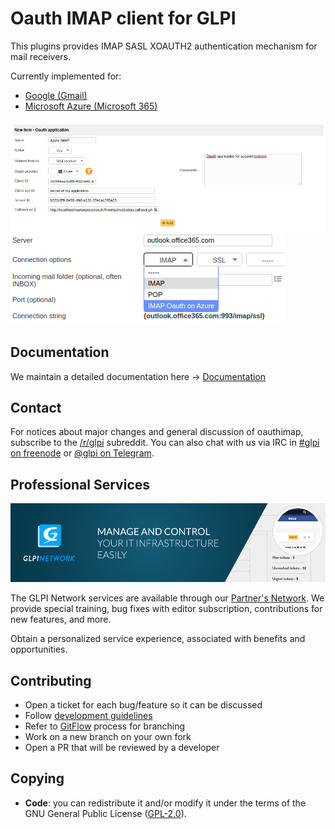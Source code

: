 # Oauth IMAP client for GLPI

This plugins provides IMAP SASL XOAUTH2 authentication mechanism for mail receivers.

Currently implemented for:

 * [Google (Gmail)](https://developers.google.com/gmail/imap/xoauth2-protocol)
 * [Microsoft Azure (Microsoft 365)](https://docs.microsoft.com/en-us/exchange/client-developer/legacy-protocols/how-to-authenticate-an-imap-pop-smtp-application-by-using-oauth)

![Configuration page](docs/screenshots/config.png)
![mail receiver setup](docs/screenshots/config_oauth_mailcollector.png)

## Documentation

We maintain a detailed documentation here -> [Documentation](https://glpi-plugins.readthedocs.io/en/latest/oauthimap/index.html)

## Contact

For notices about major changes and general discussion of oauthimap, subscribe to the [/r/glpi](https://www.reddit.com/r/glpi/) subreddit.
You can also chat with us via IRC in [#glpi on freenode](http://webchat.freenode.net/?channels=glpi) or [@glpi on Telegram](https://t.me/glpien).

## Professional Services

![GLPI Network](docs/glpi_network.png "GLPI network")

The GLPI Network services are available through our [Partner's Network](http://www.teclib-edition.com/en/partners/). We provide special training, bug fixes with editor subscription, contributions for new features, and more.

Obtain a personalized service experience, associated with benefits and opportunities.

## Contributing

* Open a ticket for each bug/feature so it can be discussed
* Follow [development guidelines](http://glpi-developer-documentation.readthedocs.io/en/latest/plugins/index.html)
* Refer to [GitFlow](http://git-flow.readthedocs.io/) process for branching
* Work on a new branch on your own fork
* Open a PR that will be reviewed by a developer

## Copying

* **Code**: you can redistribute it and/or modify
    it under the terms of the GNU General Public License ([GPL-2.0](https://www.gnu.org/licenses/gpl-2.0.en.html)).
